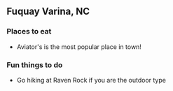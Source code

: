 ## Fuquay Varina, NC

### Places to eat

- Aviator's is the most popular place in town!

### Fun things to do

- Go hiking at Raven Rock if you are the outdoor type
